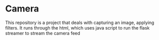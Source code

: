 # Camera
This repository is a project that deals with capturing an image, applying filters.
It runs through the html, which uses java script to run the flask streamer to stream the camera feed
